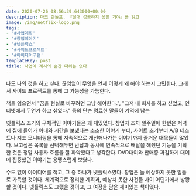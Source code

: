 ```yaml
---
date: 2020-07-26 08:56:39.643000+00:00
description: 마크 랜돌프, 『절대 성공하지 못할 거야』를 읽고
image: /img/netflix-logo.png
tags:
- '#사업계획'
- '#창업이야기'
- '#넷플릭스'
- '#사이드프로젝트'
- '#아이디어구현'
templateKey: post
title: 사업에 계시의 순간 따위는 없다
---
```


나도 나의 것을 하고 싶다. 끊임없이 무엇을 언제 어떻게 왜 해야 하는지 고민한다. 그래서 사이드 프로젝트를 통해 그 가능성을 가늠한다. 

책을 읽으면서 "꿈을 현실로 바꾸려면 그냥 해야한다.", "그저 내 회사를 하고 싶었고, 인터넷에서 무언가 하고 싶었다." 등의 단순 명료한 말들이 기억에 남는

넷플릭스 초기의 구체적인 이야기들은 꽤 재밌었다. 창업자 조차 일주일에 한번은 저녁에 집에 들어가 아내와 시간을 보냈다는 소소한 이야기 부터, 사이트 초기부터 A/B 테스트나 지표 모니터링을 통해 지속적으로 개선해나가는 이야기까지 즐거운 대목들이 많았다. 보고싶은 목록을 선택해두면 반납과 동시에 연속적으로 배달을 해줬던 기능을 기획한 것은 정말 사용자 흐름을 잘 파악했다고 생각한다. DVD대여와 판매중 과감하게 대여에 집중했던 이야기는 용맹스럽게 보였다.

수도 없이 아이디어를 적고, 그 중 하나가 넷플릭스였다.  창업은 늘 예상하지 못한 일들로 가득할 것이다. 체계적으로 정리한 계획과, 예상치 못한 사건들 사이 어딘가에서 방황할 것이다. 넷플릭스도 그랬을 것이고, 그 여정을 담은 재미있는 책이었다.